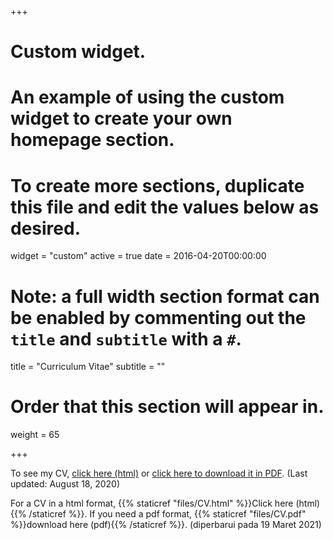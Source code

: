+++
# Custom widget.
# An example of using the custom widget to create your own homepage section.
# To create more sections, duplicate this file and edit the values below as desired.
widget = "custom"
active = true
date = 2016-04-20T00:00:00

# Note: a full width section format can be enabled by commenting out the `title` and `subtitle` with a `#`.
title = "Curriculum Vitae"
subtitle = ""

# Order that this section will appear in.
weight = 65

+++

To see my CV, [click here (html)](files/cv.html) or [click here to download it in PDF](files/cv.pdf). (Last updated: August 18, 2020)

For a CV in a html format, {{% staticref "files/CV.html" %}}Click here (html){{% /staticref %}}. If you need a pdf format, {{% staticref "files/CV.pdf" %}}download here (pdf){{% /staticref %}}. (diperbarui pada 19 Maret 2021)
